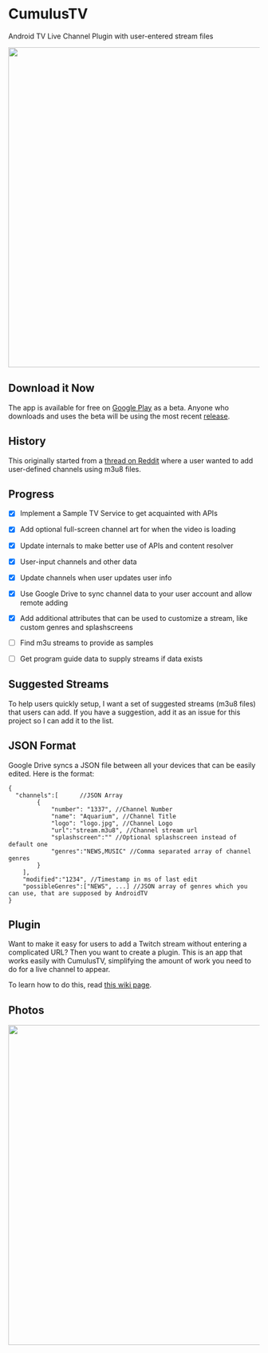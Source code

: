 # CumulusTV
Android TV Live Channel Plugin with user-entered stream files

<img src='https://cloud.githubusercontent.com/assets/3291635/9031614/2a2534ba-3983-11e5-900f-a8cb99f3bf40.png' width='640px'/>

## Download it Now
The app is available for free on <a href="https://play.google.com/apps/testing/com.felkertech.n.cumulustv">Google Play</a> as a beta. Anyone who downloads and uses the beta will be using the most recent <a href="https://github.com/Fleker/CumulusTV/releases">release</a>.

## History
This originally started from a <a href="https://www.reddit.com/r/AndroidTV/comments/3cslyd/app_that_adds_m3u_iptv_streams_to_the_live/">thread on Reddit</a> 
where a user wanted to add user-defined channels using m3u8 files.

## Progress
* [x] Implement a Sample TV Service to get acquainted with APIs
* [x] Add optional full-screen channel art for when the video is loading 
* [x] Update internals to make better use of APIs and content resolver
* [x] User-input channels and other data
* [x] Update channels when user updates user info
* [x] Use Google Drive to sync channel data to your user account and allow remote adding
* [x] Add additional attributes that can be used to customize a stream, like custom genres and splashscreens
* [ ] Find m3u streams to provide as samples
* [ ] Get program guide data to supply streams if data exists


## Suggested Streams
To help users quickly setup, I want a set of suggested streams (m3u8 files) that users can add. If you have a suggestion, add it as an issue for this project so I can add it to the list.

## JSON Format
Google Drive syncs a JSON file between all your devices that can be easily edited. Here is the format:

    { 
      "channels":[      //JSON Array
            {
                "number": "1337", //Channel Number
                "name": "Aquarium", //Channel Title
                "logo": "logo.jpg", //Channel Logo
                "url":"stream.m3u8", //Channel stream url
                "splashscreen":"" //Optional splashscreen instead of default one
                "genres":"NEWS,MUSIC" //Comma separated array of channel genres  
            }
        ],
        "modified":"1234", //Timestamp in ms of last edit 
        "possibleGenres":["NEWS", ...] //JSON array of genres which you can use, that are supposed by AndroidTV
    }

## Plugin
Want to make it easy for users to add a Twitch stream without entering a complicated URL? Then you want to create a plugin. This is an app that works easily with CumulusTV, simplifying the amount of work you need to do for a live channel to appear.

To learn how to do this, read <a href="https://github.com/Fleker/CumulusTV/wiki/Create-a-3rd-Party-Plugin">this wiki page</a>.

## Photos
<img src='https://cloud.githubusercontent.com/assets/3291635/9021048/00a04364-37fd-11e5-85be-1e550796d922.png' width='640px'/>
